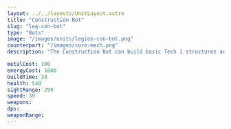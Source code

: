 ```yaml
---
layout: ../../layouts/UnitLayout.astro
title: "Construction Bot"
slug: "leg-con-bot"
type: "Bots"
image: "/images/units/legion-con-bot.png"
counterpart: "/images/core-mech.png"
description: "The Construction Bot can build basic Tech 1 structures and is the cheapest construction unit. Use multiple on a single structure to increase build power. It's quite slow and weak, so try to escort it with a few Grunts when expanding. Each constructor also increases the player's energy and metal storage capacity by 50. Mobile constructors produce a small amount of energy, helping you scale economy just by having them alive. Construction Turrets do not do this."

metalCost: 100
energyCost: 1600
buildTime: 30
health: 540
sightRange: 299
speed: 39
weapons:
dps: 
weaponRange: 
---
```

